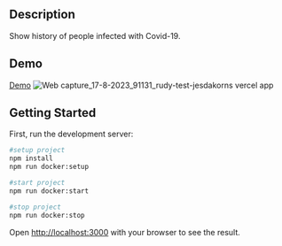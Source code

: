 ## Description
Show history of people infected with Covid-19.

## Demo
[Demo](https://rudy-test-jesdakorns.vercel.app/)
![Web capture_17-8-2023_91131_rudy-test-jesdakorns vercel app](https://github.com/Jesdakorns/RudyTest/assets/52199797/6f765dd6-e85e-445e-9d83-bf9a42d9116f)


## Getting Started

First, run the development server:

```bash
#setup project
npm install
npm run docker:setup

#start project
npm run docker:start

#stop project
npm run docker:stop
```
Open [http://localhost:3000](http://localhost:3000) with your browser to see the result.
